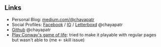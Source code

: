 ## Links

- Personal Blog: [medium.com/@chayapatr](https://medium.com/@chayapatr)
- Social Profiles: [Facebook](https://fb.me/chayapatr) / [IG](https://instagram.com/chayapatr) / [Letterboxd](https://letterboxd.com/chayapatr) @chayapatr
- [Github](https://github.com/chayapatr) @chayapatr
- [Play Conway's game of life](/p/conway): tried to make it playable with regular pages but wasn't able to (me <- skill issue)
